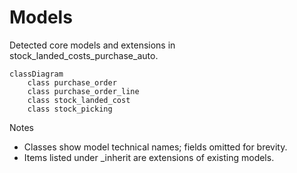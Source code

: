 # Models

Detected core models and extensions in stock_landed_costs_purchase_auto.

```mermaid
classDiagram
    class purchase_order
    class purchase_order_line
    class stock_landed_cost
    class stock_picking
```

Notes
- Classes show model technical names; fields omitted for brevity.
- Items listed under _inherit are extensions of existing models.
